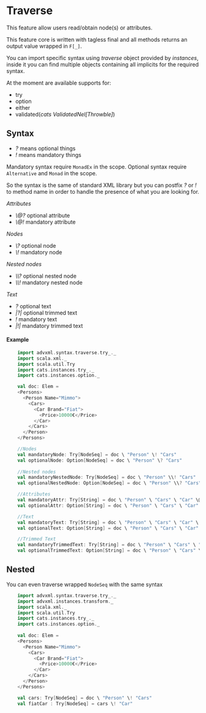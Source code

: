 # Traverse
This feature allow users read/obtain node(s) or attributes.

This feature core is written with tagless final and all methods 
returns an output value wrapped in `F[_]`.

You can import specific syntax using *traverse* object provided by *instances*, 
inside it you can find multiple objects containing all implicits for the required syntax.

At the moment are available supports for:
- try
- option
- either
- validated(_cats ValidatedNel[Throwble]_)
     
## Syntax
- _?_ means optional things
- _!_ means mandatory things

Mandatory syntax require  `MonadEx` in the scope.
Optional syntax require `Alternative` and `Monad` in the scope.   
     
So the syntax is the same of standard XML library but you can postfix *?* or *!* to method name in order to
handle the presence of what you are looking for.

*Attributes*
- _\\@?_ optional attribute
- _\\@!_ mandatory attribute

*Nodes*
- _\\?_ optional node
- _\\!_ mandatory node

*Nested nodes*
- _\\\\\?_ optional nested node
- _\\\\\!_ mandatory nested node

*Text*
- _?_ optional text
- _|?|_ optional trimmed text
- _!_ mandatory text
- _|!|_ mandatory trimmed text

#### Example
```scala
    import advxml.syntax.traverse.try_._
    import scala.xml._
    import scala.util.Try
    import cats.instances.try_._
    import cats.instances.option._

    val doc: Elem = 
    <Persons>
      <Person Name="Mimmo">
        <Cars>
          <Car Brand="Fiat">
            <Price>10000€</Price>
          </Car>
        </Cars>
      </Person>
    </Persons>

    //Nodes
    val mandatoryNode: Try[NodeSeq] = doc \ "Person" \! "Cars"
    val optionalNode: Option[NodeSeq] = doc \ "Person" \? "Cars"
    
    //Nested nodes
    val mandatoryNestedNode: Try[NodeSeq] = doc \ "Person" \\! "Cars"
    val optionalNestedNode: Option[NodeSeq] = doc \ "Person" \\? "Cars"

    //Attributes
    val mandatoryAttr: Try[String] = doc \ "Person" \ "Cars" \ "Car" \@! "Brand"
    val optionalAttr: Option[String] = doc \ "Person" \ "Cars" \ "Car" \@? "Brand"

    //Text
    val mandatoryText: Try[String] = doc \ "Person" \ "Cars" \ "Car" \ "Price" !
    val optionalText: Option[String] = doc \ "Person" \ "Cars" \ "Car" \ "Price" ?

    //Trimmed Text
    val mandatoryTrimmedText: Try[String] = doc \ "Person" \ "Cars" \ "Car" \ "Price" |!|
    val optionalTrimmedText: Option[String] = doc \ "Person" \ "Cars" \ "Car" \ "Price" |?|
```

## Nested
You can even traverse wrapped `NodeSeq` with the same syntax

```scala
    import advxml.syntax.traverse.try_._
    import advxml.instances.transform._
    import scala.xml._
    import scala.util.Try
    import cats.instances.try_._
    import cats.instances.option._
    
    val doc: Elem = 
    <Persons>
      <Person Name="Mimmo">
        <Cars>
          <Car Brand="Fiat">
            <Price>10000€</Price>
          </Car>
        </Cars>
      </Person>
    </Persons>

    val cars: Try[NodeSeq] = doc \ "Person" \! "Cars"
    val fiatCar : Try[NodeSeq] = cars \! "Car" 
```
